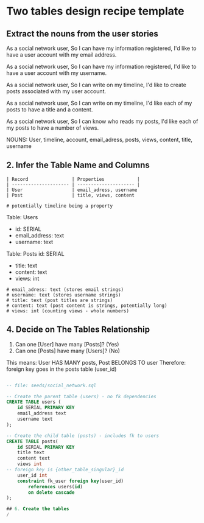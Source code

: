 # Two tables design recipe template

## Extract the nouns from the user stories 

As a social network user,
So I can have my information registered,
I'd like to have a user account with my email address.

As a social network user,
So I can have my information registered,
I'd like to have a user account with my username.

As a social network user,
So I can write on my timeline,
I'd like to create posts associated with my user account.

As a social network user,
So I can write on my timeline,
I'd like each of my posts to have a title and a content.

As a social network user,
So I can know who reads my posts,
I'd like each of my posts to have a number of views.

NOUNS: User, timeline, account, email_adress, posts, views, content, title, username

## 2. Infer the Table Name and Columns

```
| Record                | Properties            |
| --------------------- | --------------------- |
| User                  | email_adress, username
| Post                  | title, views, content         

# potentially timeline being a property
```

Table: Users
- id: SERIAL
- email_address: text
- username: text

Table: Posts
id: SERIAL
- title: text
- content: text
- views: int

```
# email_adress: text (stores email strings)
# username: text (stores username strings)
# title: text (post titles are strings)
# content: text (post content is strings, potentially long)
# views: int (counting views - whole numbers)
```

## 4. Decide on The Tables Relationship

1. Can one [User] have many [Posts]? (Yes)
2. Can one [Posts] have many [Users]? (No)

This means: User HAS MANY posts, Post BELONGS TO user
Therefore: foreign key goes in the posts table (user_id)

```sql

-- file: seeds/social_network.sql

-- Create the parent table (users) - no fk dependencies
CREATE TABLE users (
    id SERIAL PRIMARY KEY
    email_address text
    username text
);

-- Create the child table (posts) - includes fk to users
CREATE TABLE posts(
    id SERIAL PRIMARY KEY
    title text
    content text
    views int
-- foreign key is {other_table_singular}_id 
    user_id int
    constraint fk_user foreign key(user_id)
        references users(id)
        on delete cascade
);

## 6. Create the tables
/